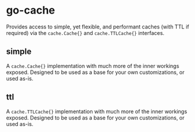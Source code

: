 # go-cache

Provides access to simple, yet flexible, and performant caches (with TTL if required) via the `cache.Cache{}` and `cache.TTLCache{}` interfaces.

## simple

A `cache.Cache{}` implementation with much more of the inner workings exposed. Designed to be used as a base for your own customizations, or used as-is.

## ttl

A `cache.TTLCache{}` implementation with much more of the inner workings exposed. Designed to be used as a base for your own customizations, or used as-is.
